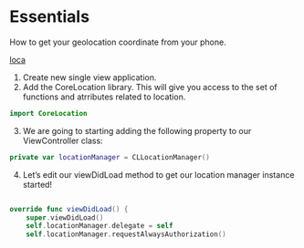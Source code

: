 # Essentials 

How to get your geolocation coordinate from your phone.

[loca](http://i.giphy.com/HzMfJIkTZgx8s.gif)

1. Create new single view application.
2. Add the CoreLocation library.  This will give you access to the set of functions and atrributes related to location.

```swift 
import CoreLocation
```

3.  We are going to starting adding the following property to our ViewController class:

```swift 
private var locationManager = CLLocationManager() 
```

4. Let’s edit our viewDidLoad method to get our location manager instance started!

```swift

override func viewDidLoad() {
    super.viewDidLoad()
    self.locationManager.delegate = self
    self.locationManager.requestAlwaysAuthorization()

```
